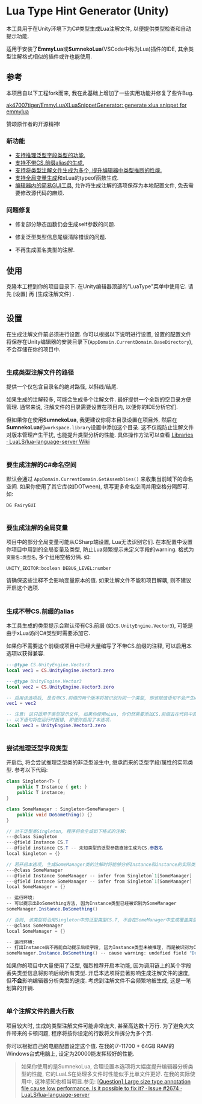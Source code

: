 # Lua Type Hint Generator (Unity)



本工具用于在Unity环境下为C#类型生成Lua注解文件, 以便提供类型检查和自动提示功能.

适用于安装了**EmmyLua**或**SumnekoLua**(VSCode中称为Lua)插件的IDE, 其余类型注解格式相似的插件或许也能使用.



## 参考

本项目自以下工程fork而来, 我在此基础上增加了一些实用功能并修复了些许Bug.

[ak47007tiger/EmmyLuaXLuaSnippetGenerator: generate xlua snippet for emmylua](https://github.com/ak47007tiger/EmmyLuaXLuaSnippetGenerator)

赞颂原作者的开源精神!

### 新功能

- [支持推理泛型字段类型的功能.](#泛型)
- [支持不带CS.前缀alias的生成.](#前缀)
- [支持将类型注解文件生成为多个, 提升编辑器中类型推断的性能.](#性能)
- [支持全局变量生成](#全局)和xLua的typeof函数生成.
- [编辑器内的简易GUI工具](#设置), 允许将生成注解的选项保存为本地配置文件, 免去需要修改源代码的麻烦.

### 问题修复

- 修复部分静态函数仍会生成self参数的问题.

- 修复泛型类型信息尾缀清除错误的问题.

- 不再生成匿名类型的注解.

  

## 使用

克隆本工程到你的项目目录下. 在Unity编辑器顶部的"LuaType"菜单中使用它. 请先 [设置] 再 [生成注解文件] .

<h1 id="设置"></h1>

## 设置

在生成注解文件前必须进行设置. 你可以根据以下说明进行设置, 设置的配置文件将保存在Unity编辑器的安装目录下(`AppDomain.CurrentDomain.BaseDirectory`), 不会存储在你的项目中.

<h1 id="路径"></h1>

### 生成类型注解文件的路径

提供一个仅包含目录名的绝对路径, 以斜线/结尾. 

如果生成的注解较多, 可能会生成多个注解文件. 最好提供一个全新的空目录方便管理. 通常来说, 注解文件的目录需要设置在项目内, 以便你的IDE分析它们.

但如果你在使用**SumnekoLua**, 我更建议你将本目录设置在项目外, 然后在**SumnekoLua**的`workspace.library`设置中添加这个目录. 这不仅能防止注解文件对版本管理产生干扰, 也能提升类型分析的性能. 具体操作方法可以查看 [Libraries · LuaLS/lua-language-server Wiki](https://github.com/LuaLS/lua-language-server/wiki/Libraries#link-to-workspace)

<h1 id="控件"></h1>

### 要生成注解的C#命名空间

默认会通过 `AppDomain.CurrentDomain.GetAssemblies()` 来收集当前域下的命名空间. 如果你使用了其它库(如DOTween), 填写更多命名空间并用空格分隔即可. 如:

`DG FairyGUI`

<h1 id="全局"></h1>

### 要生成注解的全局变量

项目中的部分全局变量可能从CSharp端设置, Lua无法识别它们. 在本配置中设置你项目中用到的全局变量及类型, 防止Lua频繁提示未定义字段的warning. 格式为`变量名:类型名`, 多个组用空格分隔. 如:

`UNITY_EDITOR:boolean DEBUG_LEVEL:number`

请确保这些注释不会影响变量原本的值. 如果注解文件不能和项目解耦, 则不建议开启这个选项.

<h1 id="前缀"></h1>

### 生成不带CS.前缀的alias

本工具生成的类型提示会默认带有CS.前缀 (如`CS.UnityEngine.Vector3`), 可能是由于xLua访问C#类型时需要添加它.

如果你不需要这个前缀或项目中已经大量编写了不带CS.前缀的注释, 可以启用本选项以获得兼容.

```lua
---@type CS.UnityEngine.Vector3
local vec1 = CS.UnityEngine.Vector3.zero

---@type UnityEngine.Vector3
local vec2 = CS.UnityEngine.Vector3.zero

-- 启用该选项后, 是否带CS.前缀的两个版本将被识别为同一个类型, 即该赋值语句不会产生warning.
vec1 = vec2 

-- 注意! 这只适用于类型提示文件, 如果你使用xLua, 你仍然需要添加CS.前缀去在代码中真正访问C#类型.
-- 以下语句将在运行时报错, 即使你启用了本选项.
local vec3 = UnityEngine.Vector3.zero
```

<h1 id="泛型"></h1>

### 尝试推理泛型字段类型

开启后, 将会尝试推理泛型类的非泛型派生中, 继承而来的泛型字段/属性的实际类型. 参考以下代码:

```c#
class Singleton<T> {
    public T Instance { get; }
    public T instance;
}

class SomeManager : Singleton<SomeManager> {
    public void DoSomething() {}
}

// 对于泛型类Singleton, 程序将会生成如下格式的注解:
---@class Singleton
---@field Instance CS.T
---@field instance CS.T -- 未知类型的泛型参数直接生成为CS.参数名
local Singleton = {}

// 若开启本选项, 生成SomeManager类的注解时将能够分析Instance和instance的实际类型为SomeManager, 并在生成时添加它们的具体类型注释, 覆盖父类Singleton中的类型定义.
---@class SomeManager
---@field Instance SomeManager -- infer from Singleton`1[SomeManager]
---@field instance SomeManager -- infer from Singleton`1[SomeManager]
local SomeManager = {}

-- 运行环境:
-- 可以提示出DoSomething方法, 因为Instance类型已经被识别为SomeManager
someManager.Instance.DoSomething()

// 否则, 该类型将沿用Singleton中的泛型类型CS.T, 不会在SomeManager中生成覆盖类型的字段.
---@class SomeManager
local SomeManager = {}

-- 运行环境:
-- 打出Instance后不再能自动提示后续字段, 因为Instance类型未被推理, 而是被识别为CS.T
someManager.Instance.DoSomething() -- cause warning: undefied field "DoSomething"

```

如果你的项目中大量使用了泛型, 强烈推荐开启本功能, 因为调用链上的某个字段丢失类型信息将影响后续所有类型. 开启本选项将显著影响生成注解文件的速度, 但**不会**影响编辑器分析类型的速度. 考虑到注解文件不会频繁地被生成, 这是一笔划算的开销.

<h1 id="性能"></h1>

### 单个注解文件的最大行数

项目较大时, 生成的类型注解文件可能非常庞大, 甚至高达数十万行. 为了避免大文件带来的卡顿问题, 程序将按你设定的行数将文件拆分为多个页.

你可以根据自己的电脑配置设定这个值. 在我的i7-11700 + 64GB RAM的Windows台式电脑上, 设定为20000能发挥较好的性能.

> 如果你使用的是SumnekoLua, 合理设置本选项将大幅度提升编辑器分析类型的性能, 它的LuaLS在处理多文件时性能似乎比单文件更好. 在我的实际使用中, 这种感知也相当明显.参见:  [[Question\] Large size type annotation file cause low performance. Is it possible to fix it? · Issue #2674 · LuaLS/lua-language-server](https://github.com/LuaLS/lua-language-server/issues/2674) 
